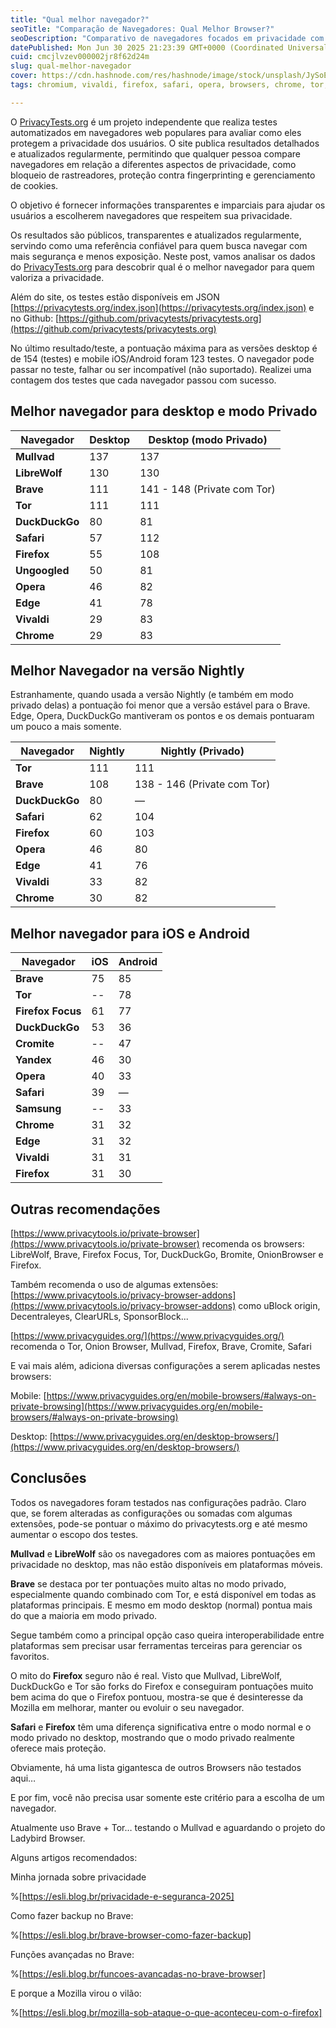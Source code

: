```yaml
---
title: "Qual melhor navegador?"
seoTitle: "Comparação de Navegadores: Qual Melhor Browser?"
seoDescription: "Comparativo de navegadores focados em privacidade com base nos testes do PrivacyTests.org para ajudar na escolha do melhor navegador"
datePublished: Mon Jun 30 2025 21:23:39 GMT+0000 (Coordinated Universal Time)
cuid: cmcjlvzev000002jr8f62d24m
slug: qual-melhor-navegador
cover: https://cdn.hashnode.com/res/hashnode/image/stock/unsplash/JySoEnr-eOg/upload/de4877a8b92b46c7fe61c8c48d4d8703.jpeg
tags: chromium, vivaldi, firefox, safari, opera, browsers, chrome, tor, brave, brave-browser, navegadores

---
```


O [PrivacyTests.org](http://PrivacyTests.org) é um projeto independente que realiza testes automatizados em navegadores web populares para avaliar como eles protegem a privacidade dos usuários. O site publica resultados detalhados e atualizados regularmente, permitindo que qualquer pessoa compare navegadores em relação a diferentes aspectos de privacidade, como bloqueio de rastreadores, proteção contra fingerprinting e gerenciamento de cookies.

O objetivo é fornecer informações transparentes e imparciais para ajudar os usuários a escolherem navegadores que respeitem sua privacidade.

Os resultados são públicos, transparentes e atualizados regularmente, servindo como uma referência confiável para quem busca navegar com mais segurança e menos exposição. Neste post, vamos analisar os dados do [PrivacyTests.org](http://PrivacyTests.org) para descobrir qual é o melhor navegador para quem valoriza a privacidade.

Além do site, os testes estão disponíveis em JSON [https://privacytests.org/index.json](https://privacytests.org/index.json) e no Github: [https://github.com/privacytests/privacytests.org](https://github.com/privacytests/privacytests.org)

No último resultado/teste, a pontuação máxima para as versões desktop é de 154 (testes) e mobile iOS/Android foram 123 testes. O navegador pode passar no teste, falhar ou ser incompatível (não suportado). Realizei uma contagem dos testes que cada navegador passou com sucesso.

## Melhor navegador para desktop e modo Privado

| **Navegador** | **Desktop** | **Desktop (modo Privado)** |
| --- | --- | --- |
| **Mullvad** | 137 | 137 |
| **LibreWolf** | 130 | 130 |
| **Brave** | 111 | 141 - 148 (Private com Tor) |
| **Tor** | 111 | 111 |
| **DuckDuckGo** | 80 | 81 |
| **Safari** | 57 | 112 |
| **Firefox** | 55 | 108 |
| **Ungoogled** | 50 | 81 |
| **Opera** | 46 | 82 |
| **Edge** | 41 | 78 |
| **Vivaldi** | 29 | 83 |
| **Chrome** | 29 | 83 |

## Melhor Navegador na versão Nightly

Estranhamente, quando usada a versão Nightly (e também em modo privado delas) a pontuação foi menor que a versão estável para o Brave.  
Edge, Opera, DuckDuckGo mantiveram os pontos e os demais pontuaram um pouco a mais somente.

| Navegador | Nightly | Nightly (Privado) |
| --- | --- | --- |
| **Tor** | 111 | 111 |
| **Brave** | 108 | 138 - 146 (Private com Tor) |
| **DuckDuckGo** | 80 | — |
| **Safari** | 62 | 104 |
| **Firefox** | 60 | 103 |
| **Opera** | 46 | 80 |
| **Edge** | 41 | 76 |
| **Vivaldi** | 33 | 82 |
| **Chrome** | 30 | 82 |

## Melhor navegador para iOS e Android

| **Navegador** | **iOS** | **Android** |
| --- | --- | --- |
| **Brave** | 75 | 85 |
| **Tor** | \-- | 78 |
| **Firefox Focus** | 61 | 77 |
| **DuckDuckGo** | 53 | 36 |
| **Cromite** | \-- | 47 |
| **Yandex** | 46 | 30 |
| **Opera** | 40 | 33 |
| **Safari** | 39 | — |
| **Samsung** | \-- | 33 |
| **Chrome** | 31 | 32 |
| **Edge** | 31 | 32 |
| **Vivaldi** | 31 | 31 |
| **Firefox** | 31 | 30 |

## Outras recomendações

[https://www.privacytools.io/private-browser](https://www.privacytools.io/private-browser) recomenda os browsers: LibreWolf, Brave, Firefox Focus, Tor, DuckDuckGo, Bromite, OnionBrowser e Firefox.

Também recomenda o uso de algumas extensões: [https://www.privacytools.io/privacy-browser-addons](https://www.privacytools.io/privacy-browser-addons) como uBlock origin, Decentraleyes, ClearURLs, SponsorBlock...

[https://www.privacyguides.org/](https://www.privacyguides.org/) recomenda o Tor, Onion Browser, Mullvad, Firefox, Brave, Cromite, Safari

E vai mais além, adiciona diversas configurações a serem aplicadas nestes browsers:

Mobile: [https://www.privacyguides.org/en/mobile-browsers/#always-on-private-browsing](https://www.privacyguides.org/en/mobile-browsers/#always-on-private-browsing)

Desktop: [https://www.privacyguides.org/en/desktop-browsers/](https://www.privacyguides.org/en/desktop-browsers/)

## Conclusões

Todos os navegadores foram testados nas configurações padrão. Claro que, se forem alteradas as configurações ou somadas com algumas extensões, pode-se pontuar o máximo do privacytests.org e até mesmo aumentar o escopo dos testes.

**Mullvad** e **LibreWolf** são os navegadores com as maiores pontuações em privacidade no desktop, mas não estão disponíveis em plataformas móveis.

**Brave** se destaca por ter pontuações muito altas no modo privado, especialmente quando combinado com Tor, e está disponível em todas as plataformas principais. E mesmo em modo desktop (normal) pontua mais do que a maioria em modo privado.

Segue também como a principal opção caso queira interoperabilidade entre plataformas sem precisar usar ferramentas terceiras para gerenciar os favoritos.

O mito do **Firefox** seguro não é real. Visto que Mullvad, LibreWolf, DuckDuckGo e Tor são forks do Firefox e conseguiram pontuações muito bem acima do que o Firefox pontuou, mostra-se que é desinteresse da Mozilla em melhorar, manter ou evoluir o seu navegador.

**Safari** e **Firefox** têm uma diferença significativa entre o modo normal e o modo privado no desktop, mostrando que o modo privado realmente oferece mais proteção.

Obviamente, há uma lista gigantesca de outros Browsers não testados aqui…

E por fim, você não precisa usar somente este critério para a escolha de um navegador.

Atualmente uso Brave + Tor… testando o Mullvad e aguardando o projeto do Ladybird Browser.

Alguns artigos recomendados:  
  
Minha jornada sobre privacidade

%[https://esli.blog.br/privacidade-e-seguranca-2025] 

Como fazer backup no Brave:

%[https://esli.blog.br/brave-browser-como-fazer-backup] 

Funções avançadas no Brave:

%[https://esli.blog.br/funcoes-avancadas-no-brave-browser] 

E porque a Mozilla virou o vilão:

%[https://esli.blog.br/mozilla-sob-ataque-o-que-aconteceu-com-o-firefox]